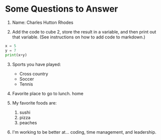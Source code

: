 # Some Questions to Answer

1. Name: Charles Hutton Rhodes

2. Add the code to cube 2, store the result in a variable, and then print out that variable. (See instructions on how to add code to markdown.)
```python
x = 5
y = 7
print(x+y)
```


3. Sports you have played:
    * Cross country
    * Soccer
    * Tennis

4. Favorite place to go to lunch.
home
5. My favorite foods are:
    1. sushi
    2. pizza
    3. peaches

6. I'm working to be better at...
coding, time management, and leadership.
